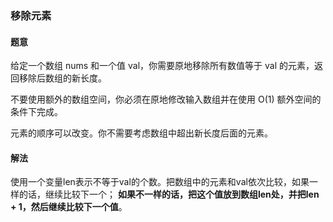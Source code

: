 ### 移除元素
#### 题意
给定一个数组 nums 和一个值 val，你需要原地移除所有数值等于 val 的元素，返回移除后数组的新长度。

不要使用额外的数组空间，你必须在原地修改输入数组并在使用 O(1) 额外空间的条件下完成。

元素的顺序可以改变。你不需要考虑数组中超出新长度后面的元素。
#### 解法
使用一个变量len表示不等于val的个数。把数组中的元素和val依次比较，如果一样的话，继续比较下一个；
**如果不一样的话，把这个值放到数组len处，并把len + 1，然后继续比较下一个值**。